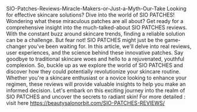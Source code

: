 SIO-Patches-Reviews-Miracle-Makers-or-Just-a-Myth-Our-Take
Looking for effective skincare solutions? Dive into the world of SIO PATCHES! 
Wondering what these miraculous patches are all about? Get ready for a comprehensive insight into the much-talked-about SIO PATCHES reviews. With the constant buzz around skincare trends, finding a reliable solution can be a challenge. But fear not! SIO PATCHES might just be the game-changer you've been waiting for.
 In this article, we'll delve into real reviews, user experiences, and the science behind these innovative patches. Say goodbye to traditional skincare woes and hello to a rejuvenated, youthful complexion. So, buckle up as we explore the world of SIO PATCHES and discover how they could potentially revolutionize your skincare routine. Whether you're a skincare enthusiast or a novice looking to enhance your regimen, these reviews will provide valuable insights to help you make an informed decision. Let's embark on this exciting journey into the realm of SIO PATCHES and uncover the secrets to radiant skin!
 For more detailed : visit here
https://beautysalonorbit.com/SIO-PATCHES-REVIEWS/
